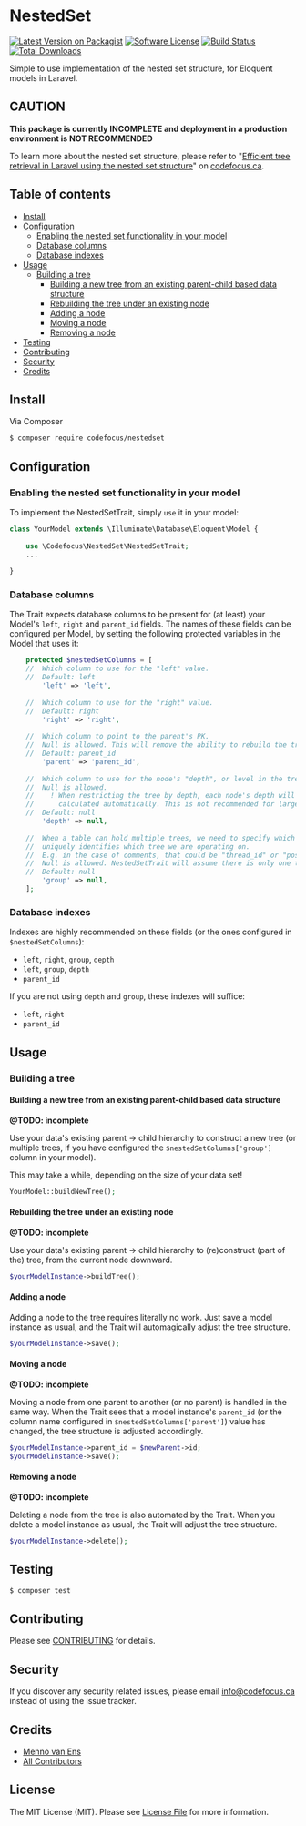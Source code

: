 # NestedSet

[![Latest Version on Packagist][ico-version]][link-packagist]
[![Software License][ico-license]](LICENSE.md)
[![Build Status][ico-travis]][link-travis]
[![Total Downloads][ico-downloads]][link-downloads]

Simple to use implementation of the nested set structure, for Eloquent models in Laravel.

## CAUTION

**This package is currently INCOMPLETE and deployment in a production environment is NOT RECOMMENDED**

To learn more about the nested set structure, please refer to "[Efficient tree retrieval in Laravel using the nested set structure](http://www.codefocus.ca/blog/efficient-tree-retrieval-in-laravel-using-the-nested-set)" on [codefocus.ca](http://www.codefocus.ca/).

## Table of contents

* [Install](#install)
* [Configuration](#configuration)
  * [Enabling the nested set functionality in your model](#enabling-the-nested-set-functionality-in-your-model)
  * [Database columns](#database-columns)
  * [Database indexes](#database-indexes)
* [Usage](#usage)
  * [Building a tree](#building-a-tree)
    * [Building a new tree from an existing parent-child based data structure](#building-a-new-tree-from-an-existing-parent-child-based-data-structure)
    * [Rebuilding the tree under an existing node](#rebuilding-the-tree-under-an-existing-node)
    * [Adding a node](#adding-a-node)
    * [Moving a node](#moving-a-node)
    * [Removing a node](#removing-a-node)
* [Testing](#testing)
* [Contributing](#contributing)
* [Security](#security)
* [Credits](#credits)

## Install

Via Composer

``` bash
$ composer require codefocus/nestedset
```

## Configuration

### Enabling the nested set functionality in your model

To implement the NestedSetTrait, simply `use` it in your model:

``` php
class YourModel extends \Illuminate\Database\Eloquent\Model {
    
    use \Codefocus\NestedSet\NestedSetTrait;
    ...
    
}
```

### Database columns

The Trait expects database columns to be present for (at least) your Model's `left`, `right` and `parent_id` fields.
The names of these fields can be configured per Model,
by setting the following protected variables in the Model that uses it:
 
``` php
    protected $nestedSetColumns = [
    //  Which column to use for the "left" value.
    //	Default: left
        'left' => 'left',
        
    //  Which column to use for the "right" value.
    //	Default: right
        'right' => 'right',
        
    //  Which column to point to the parent's PK.
    //  Null is allowed. This will remove the ability to rebuild the tree.
    //	Default: parent_id
        'parent' => 'parent_id',
        
    //  Which column to use for the node's "depth", or level in the tree.
    //  Null is allowed.
    //    ! When restricting the tree by depth, each node's depth will be
    //      calculated automatically. This is not recommended for large trees.
    //	Default: null
        'depth' => null,
        
    //  When a table can hold multiple trees, we need to specify which field
    //  uniquely identifies which tree we are operating on.
    //  E.g. in the case of comments, that could be "thread_id" or "post_id".
    //  Null is allowed. NestedSetTrait will assume there is only one tree.
    //	Default: null
        'group' => null,
    ];
```

### Database indexes

Indexes are highly recommended on these fields (or the ones configured in `$nestedSetColumns`):

- `left`, `right`, `group`, `depth`
- `left`, `group`, `depth`
- `parent_id`

If you are not using `depth` and `group`, these indexes will suffice:

- `left`, `right`
- `parent_id`

## Usage

### Building a tree

#### Building a new tree from an existing parent-child based data structure

**@TODO: incomplete**

Use your data's existing parent &rarr; child hierarchy to construct a new tree
(or multiple trees, if you have configured the `$nestedSetColumns['group']` column in your model).

This may take a while, depending on the size of your data set!

``` php
YourModel::buildNewTree();
```

#### Rebuilding the tree under an existing node

**@TODO: incomplete**

Use your data's existing parent &rarr; child hierarchy to (re)construct (part of the) tree, from the current node downward.

``` php
$yourModelInstance->buildTree();
```

#### Adding a node

Adding a node to the tree requires literally no work.
Just save a model instance as usual, and the Trait will automagically adjust the tree structure.

``` php
$yourModelInstance->save();
```

#### Moving a node

**@TODO: incomplete**

Moving a node from one parent to another (or no parent) is handled in the same way.
When the Trait sees that a model instance's `parent_id` (or the column name configured in `$nestedSetColumns['parent']`) value has changed, the tree structure is adjusted accordingly.

``` php
$yourModelInstance->parent_id = $newParent->id;
$yourModelInstance->save();
```

#### Removing a node

**@TODO: incomplete**

Deleting a node from the tree is also automated by the Trait.
When you delete a model instance as usual, the Trait will adjust the tree structure.

``` php
$yourModelInstance->delete();
```

## Testing

``` bash
$ composer test
```

## Contributing

Please see [CONTRIBUTING](CONTRIBUTING.md) for details.

## Security

If you discover any security related issues, please email info@codefocus.ca instead of using the issue tracker.

## Credits

- [Menno van Ens][link-author]
- [All Contributors][link-contributors]

## License

The MIT License (MIT). Please see [License File](LICENSE.md) for more information.

[ico-version]: https://img.shields.io/packagist/v/codefocus/nestedset.svg?style=flat-square
[ico-license]: https://img.shields.io/badge/license-MIT-brightgreen.svg?style=flat-square
[ico-travis]: https://img.shields.io/travis/codefocus/nestedset/master.svg?style=flat-square
[ico-downloads]: https://img.shields.io/packagist/dt/codefocus/nestedset.svg?style=flat-square

[link-packagist]: https://packagist.org/packages/codefocus/nestedset
[link-travis]: https://travis-ci.org/codefocus/nestedset
[link-downloads]: https://packagist.org/packages/codefocus/nestedset
[link-author]: https://github.com/codefocus
[link-contributors]: ../../contributors
